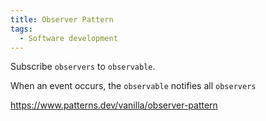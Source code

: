 ```yaml
---
title: Observer Pattern
tags:
  - Software development
---
```


Subscribe `observers` to `observable`.

When an event occurs, the `observable` notifies all `observers`

https://www.patterns.dev/vanilla/observer-pattern

